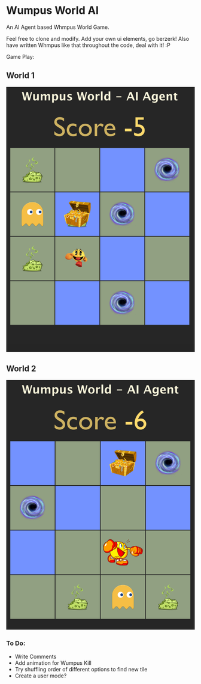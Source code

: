 # Wumpus World AI
An AI Agent based Whmpus World Game.

Feel free to clone and modify. Add your own ui elements, go berzerk! Also have written Whmpus like that throughout the code, deal with it! :P

Game Play:

## World 1
![World 1](/World%201.png?raw=true "Clipped output")
## World 2
![World 2](/World%202.png?raw=true "Clipped output")
### To Do:
- Write Comments
- Add animation for Wumpus Kill
- Try shuffling order of different options to find new tile
- Create a user mode?
